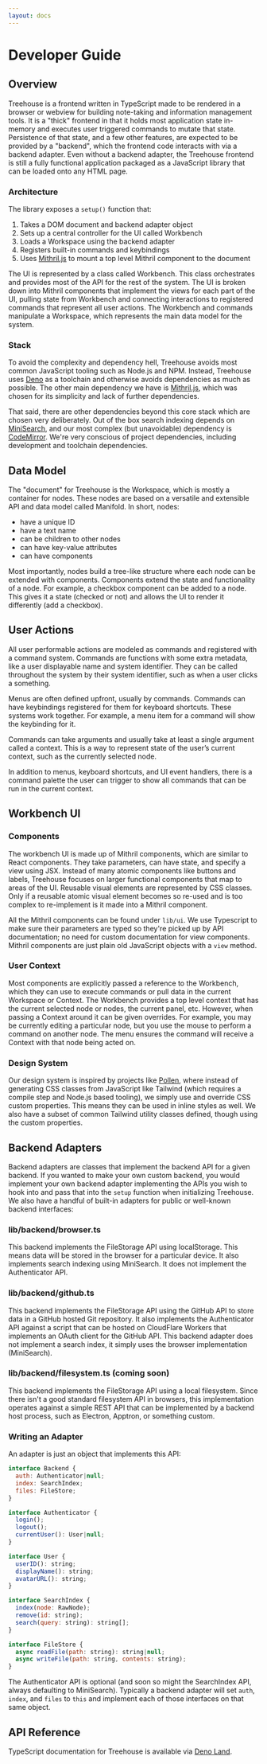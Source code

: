 ```yaml
---
layout: docs
---
```

# Developer Guide

## Overview

Treehouse is a frontend written in TypeScript made to be rendered in a browser or webview for building note-taking and information management tools. It is a "thick" frontend in that it holds most application state in-memory and executes user triggered commands to mutate that state. Persistence of that state, and a few other features, are expected to be provided by a "backend", which the frontend code interacts with via a backend adapter.
Even without a backend adapter, the Treehouse frontend is still a fully functional application packaged as a JavaScript library that can be loaded onto any HTML page.

### Architecture

The library exposes a `setup()` function that:

1. Takes a DOM document and backend adapter object
1. Sets up a central controller for the UI called Workbench
1. Loads a Workspace using the backend adapter
1. Registers built-in commands and keybindings
1. Uses [Mithril.js](https://mithril.js.org/) to mount a top level Mithril component to the document

The UI is represented by a class called Workbench. This class orchestrates and provides most of the API for the rest of the system. The UI is broken down into Mithril components that implement the views for each part of the UI, pulling state from Workbench and connecting interactions to registered commands that represent all user actions. The Workbench and commands manipulate a Workspace, which represents the main data model for the system.

### Stack

To avoid the complexity and dependency hell, Treehouse avoids most common JavaScript tooling such as Node.js and NPM. Instead, Treehouse uses [Deno](https://deno.land/) as a toolchain and otherwise avoids dependencies as much as possible. The other main dependency we have is [Mithril.js](https://mithril.js.org/), which was chosen for its simplicity and lack of further dependencies.

That said, there are other dependencies beyond this core stack which are chosen very deliberately. Out of the box search indexing depends on [MiniSearch](https://lucaong.github.io/minisearch/), and our most complex (but unavoidable) dependency is [CodeMirror](https://codemirror.net/). We're very conscious of project dependencies, including development and toolchain dependencies. 

## Data Model

The "document" for Treehouse is the Workspace, which is  mostly a container for nodes. These nodes are based on a versatile and extensible API and data model called Manifold. In short, nodes:

* have a unique ID
* have a text name
* can be children to other nodes
* can have key-value attributes
* can have components

Most importantly, nodes build a tree-like structure where each node can be extended with components. Components extend the state and functionality of a node. For example, a checkbox component can be added to a node. This gives it a state (checked or not) and allows the UI to render it differently (add a checkbox). 

## User Actions

All user performable actions are modeled as commands and registered with a command system. Commands are  functions with some extra metadata, like a user displayable name and system identifier. They can be called throughout the system by their system identifier, such as when a user clicks a something.

Menus are often defined upfront, usually by commands. Commands can have keybindings registered for them for keyboard shortcuts. These systems work together. For example, a menu item for a command will show the keybinding for it. 

Commands can take arguments and usually take at least a single argument called a context. This is a way to represent state of the user’s current context, such as the currently selected node. 

In addition to menus, keyboard shortcuts, and UI event handlers, there is a command palette the user can trigger to show all commands that can be run in the current context. 

## Workbench UI

### Components

The workbench UI is made up of Mithril components, which are similar to React components. They take parameters, can have state, and specify a view using JSX. Instead of many atomic components like buttons and labels, Treehouse focuses on larger functional components that map to areas of the UI. Reusable visual elements are represented by CSS classes. Only if a reusable atomic visual element becomes so re-used and is too complex to re-implement is it made into a Mithril component.

All the Mithril components can be found under `lib/ui`. We use Typescript to make sure their parameters are typed so they're picked up by API documentation; no need for custom documentation for view components. Mithril components are just plain old JavaScript objects with a `view` method. 

### User Context

Most components are explicitly passed a reference to the Workbench, which they can use to execute commands or pull data in the current Workspace or Context. The Workbench provides a top level context that has the current selected node or nodes, the current panel, etc. However, when passing a Context around it can be given overrides. For example, you may be currently editing a particular node, but you use the mouse to perform a command on another node. The menu ensures the command will receive a Context with that node being acted on. 

### Design System

Our design system is inspired by projects like [Pollen](https://www.pollen.style/), where instead of generating CSS classes from JavaScript like Tailwind (which requires a compile step and Node.js based tooling), we simply use and override CSS custom properties. This means they can be used in inline styles as well. We also have a subset of common Tailwind utility classes defined, though using the custom properties. 

## Backend Adapters

Backend adapters are classes that implement the backend API for a given backend. If you wanted to make your own custom backend, you would implement your own backend adapter
implementing the APIs you wish to hook into and pass that into the `setup` function when initializing Treehouse. We also have a handful of built-in adapters for public or
well-known backend interfaces:

### lib/backend/browser.ts

This backend implements the FileStorage API using localStorage. This means data will be stored in the browser for a particular device. It also implements search indexing
using MiniSearch. It does not implement the Authenticator API.

### lib/backend/github.ts

This backend implements the FileStorage API using the GitHub API to store data in a GitHub hosted Git repository. It also implements the Authenticator API against a 
script that can be hosted on CloudFlare Workers that implements an OAuth client for the GitHub API. This backend adapter does not implement a search index, it simply
uses the browser implementation (MiniSearch).

### lib/backend/filesystem.ts (coming soon)

This backend implements the FileStorage API using a local filesystem. Since there isn't a good standard filesystem API in browsers, this implementation operates against
a simple REST API that can be implemented by a backend host process, such as Electron, Apptron, or something custom. 

### Writing an Adapter

An adapter is just an object that implements this API:

```js
interface Backend {
  auth: Authenticator|null;
  index: SearchIndex;
  files: FileStore;
}

interface Authenticator {
  login();
  logout();
  currentUser(): User|null;
}

interface User {
  userID(): string;
  displayName(): string;
  avatarURL(): string;
}

interface SearchIndex {
  index(node: RawNode);
  remove(id: string);
  search(query: string): string[];
}

interface FileStore {
  async readFile(path: string): string|null;
  async writeFile(path: string, contents: string);
}
```

The Authenticator API is optional (and soon so might the SearchIndex API, always defaulting to MiniSearch). Typically a backend adapter will
set `auth`, `index`, and `files` to `this` and implement each of those interfaces on that same object.


## API Reference

TypeScript documentation for Treehouse is available via [Deno Land](https://deno.land/x/treehouse@0.1.0).
